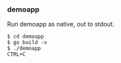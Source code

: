 ### demoapp

Run demoapp as native, out to stdout.

```
$ cd demoapp
$ go build -v
$ ./demoapp
CTRL+C
```
